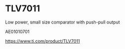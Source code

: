# TLV7011
Low power, small size comparator with push-pull output

AE01010701

https://www.ti.com/product/TLV7011
